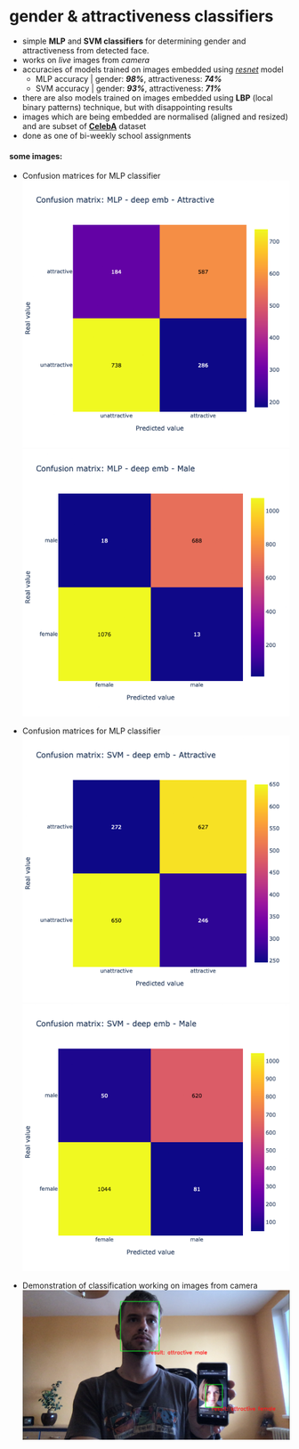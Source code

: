 # gender & attractiveness classifiers
 
- simple **MLP** and **SVM classifiers** for determining gender and attractiveness from detected face.
- works on *live* images from *camera*
- accuracies of models trained on images embedded using [*resnet*](https://github.com/timesler/facenet-pytorch "Facenet-pytorch repository") model
    - MLP accuracy | gender: ***98%***, attractiveness: ***74%***
    - SVM accuracy | gender: ***93%***, attractiveness: ***71%***
- there are also models trained on images embedded using **LBP** (local binary patterns) technique, but with disappointing results
- images which are being embedded are normalised (aligned and resized) and are subset of [**CelebA**](http://mmlab.ie.cuhk.edu.hk/projects/CelebA.html) dataset
- done as one of bi-weekly school assignments

#### some images:

- Confusion matrices for MLP classifier<br>
![Confusion matrix, MLP, attractiveness](/docs/cm-mlp-deepEmb-attr.png "Confusion matrix, MLP, attractiveness")<br>
![Confusion matrix, MLP, gender](/docs/cm-mlp-deepEmb-male.png "Confusion matrix, MLP, gender")

- Confusion matrices for MLP classifier<br>
![Confusion matrix, SVM, attractiveness](/docs/cm-svm-deepEmb-attr.png "Confusion matrix, SVM, attractiveness")<br>
![Confusion matrix, SVM, gender](/docs/cm-svm-deepEmb-male.png "Confusion matrix, SVM, gender")

- Demonstration of classification working on images from camera<br>
![Classification on images from camera](/docs/cam.png "Classification on images from camera")

